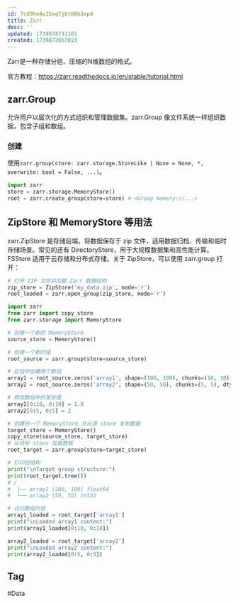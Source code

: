 ```yaml
---
id: 7cd9he4w15xq7jbt88b3xp4
title: Zarr
desc: ''
updated: 1739878731161
created: 1739872667023
---
```


Zarr是一种存储分组、压缩的N维数组的格式。

官方教程：https://zarr.readthedocs.io/en/stable/tutorial.html

## zarr.Group
允许用户以层次化的方式组织和管理数据集。zarr.Group 像文件系统一样组织数据，包含子组和数组。

### 创建
使用`zarr.group(store: zarr.storage.StoreLike | None = None, *, overwrite: bool = False, ...)`。

```py
import zarr
store = zarr.storage.MemoryStore()
root = zarr.create_group(store=store) # <Group memory://...>
```

## ZipStore 和 MemoryStore 等用法
zarr.ZipStore 是存储后端，将数据保存于 zip 文件，适用数据归档、传输和临时存储场景。常见的还有 DirectoryStore，用于大规模数据集和高性能计算。FSStore 适用于云存储和分布式存储。关于 ZipStore，可以使用 zarr.group 打开：
```py
# 打开 ZIP 文件并加载 Zarr 数据结构
zip_store = ZipStore('my_data.zip', mode='r')
root_loaded = zarr.open_group(zip_store, mode='r')

import zarr
from zarr import copy_store
from zarr.storage import MemoryStore

# 创建一个新的 MemoryStore
source_store = MemoryStore()

# 创建一个新的组
root_source = zarr.group(store=source_store)

# 在组中创建两个数组
array1 = root_source.zeros('array1', shape=(100, 100), chunks=(10, 10), dtype='f8')
array2 = root_source.zeros('array2', shape=(50, 50), chunks=(5, 5), dtype='i4')

# 修改数组中的某些值
array1[0:10, 0:10] = 1.0
array2[0:5, 0:5] = 2

# 创建另一个 MemoryStore 并从源 store 复制数据
target_store = MemoryStore()
copy_store(source_store, target_store)
# 从目标 store 加载数据
root_target = zarr.group(store=target_store)

# 打印组结构
print("\nTarget group structure:")
print(root_target.tree())
# /
#  ├── array1 (100, 100) float64
#  └── array2 (50, 50) int32

# 访问数组内容
array1_loaded = root_target['array1']
print("\nLoaded array1 content:")
print(array1_loaded[0:10, 0:10])

array2_loaded = root_target['array2']
print("\nLoaded array2 content:")
print(array2_loaded[0:5, 0:5])
```

## Tag
#Data